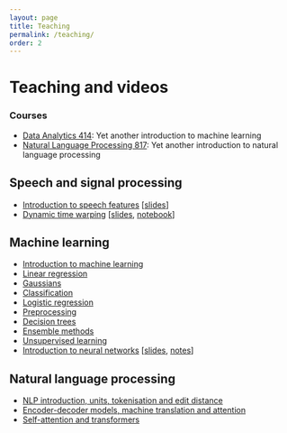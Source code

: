 ```yaml
---
layout: page
title: Teaching
permalink: /teaching/
order: 2
---
```


# Teaching and videos

### Courses

- [Data Analytics 414](https://www.kamperh.com/data414/): Yet another introduction to machine learning
- [Natural Language Processing 817](https://www.kamperh.com/nlp817/): Yet another introduction to natural language processing
<!-- - Systems and Signals 414: Digital signal processing -->
<!-- - Computer Programming 143: A first programming course -->


## Speech and signal processing

- [Introduction to speech features](https://www.youtube.com/playlist?list=PLmZlBIcArwhN8nFJ8VL1jLM2Qe7YCcmAb)
  [[slides]({{site.url}}/slides/speech_features-crop.pdf)]
- [Dynamic time warping](https://www.youtube.com/playlist?list=PLmZlBIcArwhMJoGk5zpiRlkaHUqy5dLzL)
  [[slides]({{site.url}}/slides/dtw-crop.pdf), [notebook](https://github.com/kamperh/lecture_dtw_notebook/blob/main/dtw.ipynb)]


## Machine learning

- [Introduction to machine learning](https://www.youtube.com/playlist?list=PLmZlBIcArwhM_7t4ZzxXAs1PWaLqcPusG)
- [Linear regression](https://www.youtube.com/playlist?list=PLmZlBIcArwhNd_sWiz6f1-NHc3lg3k7PF)
- [Gaussians](https://www.youtube.com/playlist?list=PLmZlBIcArwhPnCzcSUU5mF90aU_dMSnZ2)
- [Classification](https://www.youtube.com/playlist?list=PLmZlBIcArwhMiJk7vCghuHGOGXXjC4n6b)
- [Logistic regression](https://www.youtube.com/playlist?list=PLmZlBIcArwhOr0ysO1Hg4Wfoww0dZnHz4)
- [Preprocessing](https://www.youtube.com/playlist?list=PLmZlBIcArwhNSvaKyVSoIEq0ewNX9KTC4)
- [Decision trees](https://www.youtube.com/playlist?list=PLmZlBIcArwhPrP3H7iejBQpqtP1UHrhFp)
- [Ensemble methods](https://www.youtube.com/playlist?list=PLmZlBIcArwhOS-uLDR79Dzzp_e1QdxOhP)
- [Unsupervised learning](https://www.youtube.com/playlist?list=PLmZlBIcArwhMfNuMBg4XR-YQ0QIqdHCrl)
- [Introduction to neural networks](https://www.youtube.com/playlist?list=PLmZlBIcArwhMHnIrNu70mlvZOwe6MqWYn)
  [[slides](https://www.kamperh.com/data414/slides/intro_nn-crop.pdf), [notes](https://www.kamperh.com/nlp817/notes/08_nn_notes.pdf)]


## Natural language processing

- [NLP introduction, units, tokenisation and edit distance](https://www.youtube.com/playlist?list=PLmZlBIcArwhOqEQwyk2TBHmtEKTGPMu5d)
- [Encoder-decoder models, machine translation and attention](https://www.youtube.com/playlist?list=PLmZlBIcArwhPHmHzyM_cZJQ8_v5paQJTV)
- [Self-attention and transformers](https://www.youtube.com/playlist?list=PLmZlBIcArwhOPR2s-FIR7WoqNaBML233s)

